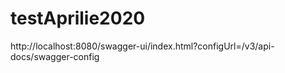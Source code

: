 # testAprilie2020


http://localhost:8080/swagger-ui/index.html?configUrl=/v3/api-docs/swagger-config